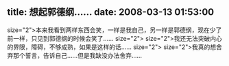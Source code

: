title: 想起郭德纲……
date: 2008-03-13 01:53:00
---

 size="2">本来我看到两样东西会笑，一样是我自己，另一样是郭德纲，现在少了前一样，只见到郭德纲的时候会笑了……  size="2">   size="2">我还无法突破内心的界限，障碍，不够成熟，如果是这样的话……  size="2">   size="2">我真的想舍弃那个誓言，告诉自己……但是我缺没办法舍弃……
